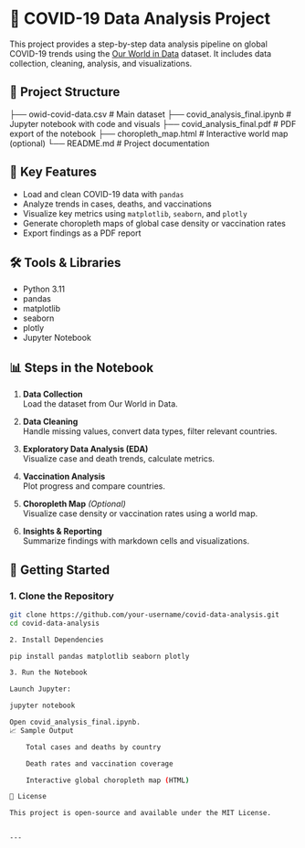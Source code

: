 # 🦠 COVID-19 Data Analysis Project

This project provides a step-by-step data analysis pipeline on global COVID-19 trends using the [Our World in Data](https://ourworldindata.org/coronavirus) dataset. It includes data collection, cleaning, analysis, and visualizations.

## 📁 Project Structure

├── owid-covid-data.csv # Main dataset
├── covid_analysis_final.ipynb # Jupyter notebook with code and visuals
├── covid_analysis_final.pdf # PDF export of the notebook
├── choropleth_map.html # Interactive world map (optional)
└── README.md # Project documentation


## 📌 Key Features

- Load and clean COVID-19 data with `pandas`
- Analyze trends in cases, deaths, and vaccinations
- Visualize key metrics using `matplotlib`, `seaborn`, and `plotly`
- Generate choropleth maps of global case density or vaccination rates
- Export findings as a PDF report

## 🛠️ Tools & Libraries

- Python 3.11
- pandas
- matplotlib
- seaborn
- plotly
- Jupyter Notebook

## 📊 Steps in the Notebook

1. **Data Collection**  
   Load the dataset from Our World in Data.

2. **Data Cleaning**  
   Handle missing values, convert data types, filter relevant countries.

3. **Exploratory Data Analysis (EDA)**  
   Visualize case and death trends, calculate metrics.

4. **Vaccination Analysis**  
   Plot progress and compare countries.

5. **Choropleth Map** *(Optional)*  
   Visualize case density or vaccination rates using a world map.

6. **Insights & Reporting**  
   Summarize findings with markdown cells and visualizations.

## 🚀 Getting Started

### 1. Clone the Repository

```bash
git clone https://github.com/your-username/covid-data-analysis.git
cd covid-data-analysis

2. Install Dependencies

pip install pandas matplotlib seaborn plotly

3. Run the Notebook

Launch Jupyter:

jupyter notebook

Open covid_analysis_final.ipynb.
📈 Sample Output

    Total cases and deaths by country

    Death rates and vaccination coverage

    Interactive global choropleth map (HTML)

📄 License

This project is open-source and available under the MIT License.


---


